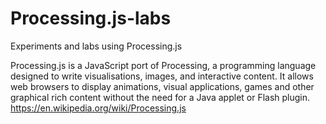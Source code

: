 # Processing.js-labs
Experiments and labs using Processing.js

Processing.js is a JavaScript port of Processing, a programming language designed to write visualisations, images, and interactive content. It allows web browsers to display animations, visual applications, games and other graphical rich content without the need for a Java applet or Flash plugin. 
https://en.wikipedia.org/wiki/Processing.js

